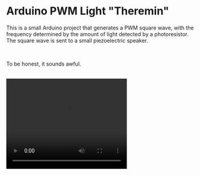 <h1>Arduino PWM Light "Theremin"</h1>
<p>
This is a small Arduino project that generates a PWM square wave,
with the frequency determined by the amount of light detected by a
photoresistor. The square wave is sent to a small piezoelectric speaker.
</p>
<br>
<p>To be honest, it sounds awful.</p>
<br>
<video width="320" height="240" controls>
  <source src="./demoVideo.mp4" type="video/mp4">
</video>
